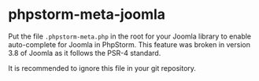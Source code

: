 # phpstorm-meta-joomla
Put the file `.phpstorm-meta.php` in the root for your Joomla library to enable auto-complete for Joomla in PhpStorm. This feature was broken in version 3.8 of Joomla as it follows the PSR-4 standard.

It is recommended to ignore this file in your git repository.

